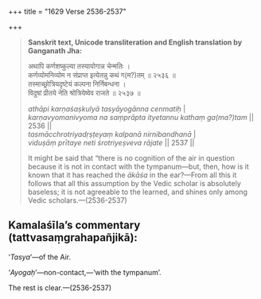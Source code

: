 +++
title = "1629 Verse 2536-2537"

+++
> **Sanskrit text, Unicode transliteration and English translation by Ganganath Jha:** 
>
> अथापि कर्णशष्कुल्या तस्यायोगान्न चेन्मतिः ।  
> कर्णव्योमनिव्योम न संप्राप्त इत्येतन्नु कथं ग(म?)तम् ॥ २५३६ ॥  
> तस्माच्छ्रोत्रियदृष्टेयं कल्पना निर्निबन्धना ।  
> विदुषां प्रीतये नेति श्रोत्रियेष्वेव राजते ॥ २५३७ ॥ 
>
> *athāpi karṇaśaṣkulyā tasyāyogānna cenmatiḥ* \|  
> *karṇavyomanivyoma na saṃprāpta ityetannu kathaṃ ga(ma?)tam* \|\| 2536 \|\|  
> *tasmācchrotriyadṛṣṭeyaṃ kalpanā nirnibandhanā* \|  
> *viduṣāṃ prītaye neti śrotriyeṣveva rājate* \|\| 2537 \|\| 
>
> It might be said that “there is no cognition of the air in question because it is not in contact with the tympanum—but, then, how is it known that it has reached the *ākāśa* in the ear?—From all this it follows that all this assumption by the Vedic scholar is absolutely baseless; it is not agreeable to the learned, and shines only among Vedic scholars.—(2536-2537)



## Kamalaśīla’s commentary (tattvasaṃgrahapañjikā):

‘*Tasya*’—of the Air.

‘*Ayogaḥ*’—non-contact,—‘with the tympanum’.

The rest is clear.—(2536-2537)


